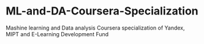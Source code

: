 # ML-and-DA-Coursera-Specialization
Mashine learning and Data analysis Coursera specialization of Yandex, MIPT and E-Learning Development Fund
